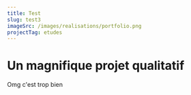 ```yaml
---
title: Test
slug: test3
imageSrc: /images/realisations/portfolio.png
projectTag: etudes
---
```


# Un magnifique projet qualitatif

Omg c'est trop bien
